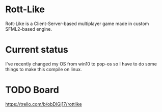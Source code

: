 # Rott-Like
Rott-Like is a Client-Server-based multiplayer game made in custom SFML2-based engine.

# Current status
I've recently changed my OS from win10 to pop-os so I have to do some things to make this compile on linux.

# TODO Board
https://trello.com/b/obDIGj17/rottlike
